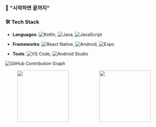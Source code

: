 ### 🌟 "시작하면 끝까지"

### 🛠 Tech Stack
- **Languages**: ![Kotlin](https://img.shields.io/badge/Kotlin-0095D5?style=flat-square&logo=kotlin&logoColor=white), 
![Java](https://img.shields.io/badge/Java-007396?style=flat-square&logo=coffeescript&logoColor=white), 
![JavaScript](https://img.shields.io/badge/JavaScript-F7DF1E?style=flat-square&logo=javascript&logoColor=black)

- **Frameworks**: ![React Native](https://img.shields.io/badge/React_Native-61DAFB?style=flat-square&logo=react&logoColor=white), 
![Android](https://img.shields.io/badge/Android-3DDC84?style=flat-square&logo=android&logoColor=white), 
![Expo](https://img.shields.io/badge/Expo-000020?style=flat-square&logo=expo&logoColor=white)
- **Tools**: ![VS Code](https://img.shields.io/badge/VS_Code-007ACC?style=flat-square&logo=visual-studio-code&logoColor=white), ![Android Studio](https://img.shields.io/badge/Android%20Studio-3DDC84?style=flat-square&logo=android-studio&logoColor=white)

![GitHub Contribution Graph](https://github-readme-activity-graph.vercel.app/graph?username=JongHyun070105&theme=react-dark&area=true&hide_border=true)

<div align="center">
  <img src="https://github-readme-stats.vercel.app/api?username=JongHyun070105&show_icons=true&theme=dark" height="165">
  &nbsp;&nbsp;&nbsp;&nbsp;&nbsp;&nbsp;&nbsp;&nbsp;&nbsp;&nbsp;&nbsp;&nbsp;&nbsp;&nbsp;&nbsp;&nbsp;&nbsp;&nbsp;&nbsp;&nbsp;&nbsp;&nbsp;&nbsp;
  <img src="https://github-readme-stats.vercel.app/api/top-langs/?username=JongHyun070105&langs_count=10&layout=compact&theme=dark&exclude_repo=MovieChart,git-session,timehomepage&hide=php" height="165">
</div>
